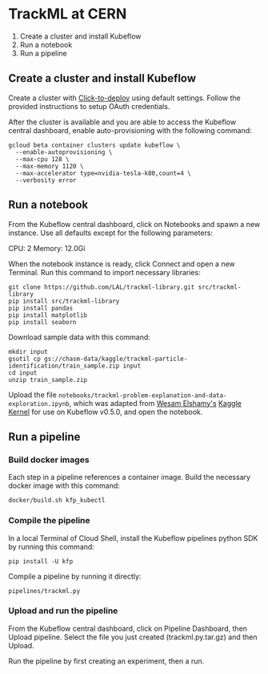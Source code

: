 # TrackML at CERN

1. Create a cluster and install Kubeflow
1. Run a notebook
1. Run a pipeline

## Create a cluster and install Kubeflow

Create a cluster with [Click-to-deploy](https://deploy.kubeflow.cloud) using 
default settings. Follow the provided instructions to setup OAuth credentials.

After the cluster is available and you are able to access the Kubeflow central
dashboard, enable auto-provisioning with the following command:

```
gcloud beta container clusters update kubeflow \
  --enable-autoprovisioning \
  --max-cpu 128 \
  --max-memory 1120 \
  --max-accelerator type=nvidia-tesla-k80,count=4 \
  --verbosity error
```

## Run a notebook

From the Kubeflow central dashboard, click on Notebooks and spawn a new
instance. Use all defaults except for the following parameters:

CPU: 2
Memory: 12.0Gi

When the notebook instance is ready, click Connect and open a new Terminal. Run
this command to import necessary libraries:

```
git clone https://github.com/LAL/trackml-library.git src/trackml-library
pip install src/trackml-library
pip install pandas
pip install matplotlib
pip install seaborn
```

Download sample data with this command:

```
mkdir input
gsutil cp gs://chasm-data/kaggle/trackml-particle-identification/train_sample.zip input
cd input
unzip train_sample.zip
```

Upload the file
`notebooks/trackml-problem-explanation-and-data-exploration.ipynb`, which was
adapted from
[Wesam Elshamy's](https://www.kaggle.com/wesamelshamy)
[Kaggle Kernel](https://www.kaggle.com/kernels/scriptcontent/3966101/notebook)
for use on Kubeflow v0.5.0, and open the notebook.




## Run a pipeline

### Build docker images

Each step in a pipeline references a container image. Build the necessary docker
image with this command:

```
docker/build.sh kfp_kubectl
```

### Compile the pipeline

In a local Terminal of Cloud Shell, install the Kubeflow pipelines python SDK by
running this command:

```
pip install -U kfp
```

Compile a pipeline by running it directly:

```
pipelines/trackml.py
```

### Upload and run the pipeline

From the Kubeflow central dashboard, click on Pipeline Dashboard, then Upload
pipeline. Select the file you just created (trackml.py.tar.gz) and then Upload.

Run the pipeline by first creating an experiment, then a run.

